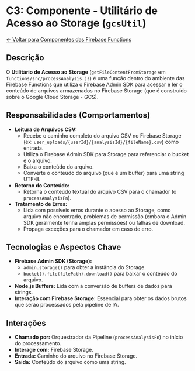 
# C3: Componente - Utilitário de Acesso ao Storage (`gcsUtil`)

[<- Voltar para Componentes das Firebase Functions](./../03-firebase-functions-components.md)

## Descrição

O **Utilitário de Acesso ao Storage** (`getFileContentFromStorage` em `functions/src/processAnalysis.js`) é uma função dentro do ambiente das Firebase Functions que utiliza o Firebase Admin SDK para acessar e ler o conteúdo de arquivos armazenados no Firebase Storage (que é construído sobre o Google Cloud Storage - GCS).

## Responsabilidades (Comportamentos)

*   **Leitura de Arquivos CSV:**
    *   Recebe o caminho completo do arquivo CSV no Firebase Storage (ex: `user_uploads/{userId}/{analysisId}/{fileName}.csv`) como entrada.
    *   Utiliza o Firebase Admin SDK para Storage para referenciar o bucket e o arquivo.
    *   Baixa o conteúdo do arquivo.
    *   Converte o conteúdo do arquivo (que é um buffer) para uma string UTF-8.
*   **Retorno do Conteúdo:**
    *   Retorna o conteúdo textual do arquivo CSV para o chamador (o `processAnalysisFn`).
*   **Tratamento de Erros:**
    *   Lida com possíveis erros durante o acesso ao Storage, como arquivo não encontrado, problemas de permissão (embora o Admin SDK geralmente tenha amplas permissões) ou falhas de download.
    *   Propaga exceções para o chamador em caso de erro.

## Tecnologias e Aspectos Chave

*   **Firebase Admin SDK (Storage):**
    *   `admin.storage()` para obter a instância do Storage.
    *   `bucket().file(filePath).download()` para baixar o conteúdo do arquivo.
*   **Node.js Buffers:** Lida com a conversão de buffers de dados para strings.
*   **Interação com Firebase Storage:** Essencial para obter os dados brutos que serão processados pela pipeline de IA.

## Interações

*   **Chamado por:** Orquestrador da Pipeline (`processAnalysisFn`) no início do processamento.
*   **Interage com:** Firebase Storage.
*   **Entrada:** Caminho do arquivo no Firebase Storage.
*   **Saída:** Conteúdo do arquivo como uma string.
